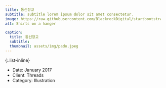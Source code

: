 ```yaml
---
title: 통신장교
subtitle: subtitle lorem ipsum dolor sit amet consectetur.
image: https://raw.githubusercontent.com/BlackrockDigital/startbootstrap-agency/master/src/assets/img/portfolio/01-full.jpg
alt: Shirts on a hanger

caption:
  title: 통신장교
  subtitle: 
  thumbnail: assets/img/pado.jpeg
---
```

{:.list-inline}
- Date: January 2017
- Client: Threads 
- Category: Illustration

